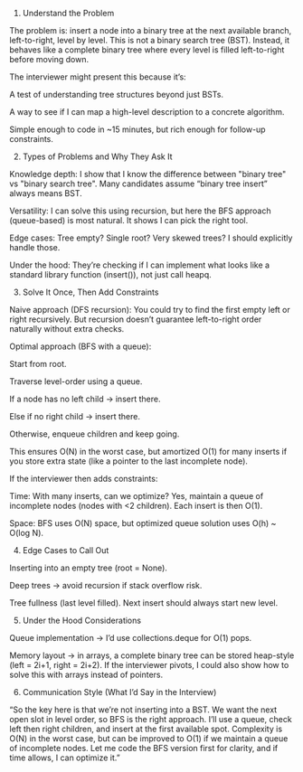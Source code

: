 1. Understand the Problem

The problem is: insert a node into a binary tree at the next available branch, left-to-right, level by level.
This is not a binary search tree (BST). Instead, it behaves like a complete binary tree where every level is filled left-to-right before moving down.

The interviewer might present this because it’s:

A test of understanding tree structures beyond just BSTs.

A way to see if I can map a high-level description to a concrete algorithm.

Simple enough to code in ~15 minutes, but rich enough for follow-up constraints.

2. Types of Problems and Why They Ask It

Knowledge depth: I show that I know the difference between "binary tree" vs "binary search tree". Many candidates assume “binary tree insert” always means BST.

Versatility: I can solve this using recursion, but here the BFS approach (queue-based) is most natural. It shows I can pick the right tool.

Edge cases: Tree empty? Single root? Very skewed trees? I should explicitly handle those.

Under the hood: They’re checking if I can implement what looks like a standard library function (insert()), not just call heapq.

3. Solve It Once, Then Add Constraints

Naive approach (DFS recursion): You could try to find the first empty left or right recursively. But recursion doesn’t guarantee left-to-right order naturally without extra checks.

Optimal approach (BFS with a queue):

Start from root.

Traverse level-order using a queue.

If a node has no left child → insert there.

Else if no right child → insert there.

Otherwise, enqueue children and keep going.

This ensures O(N) in the worst case, but amortized O(1) for many inserts if you store extra state (like a pointer to the last incomplete node).

If the interviewer then adds constraints:

Time: With many inserts, can we optimize? Yes, maintain a queue of incomplete nodes (nodes with <2 children). Each insert is then O(1).

Space: BFS uses O(N) space, but optimized queue solution uses O(h) ~ O(log N).

4. Edge Cases to Call Out

Inserting into an empty tree (root = None).

Deep trees → avoid recursion if stack overflow risk.

Tree fullness (last level filled). Next insert should always start new level.

5. Under the Hood Considerations

Queue implementation → I’d use collections.deque for O(1) pops.

Memory layout → in arrays, a complete binary tree can be stored heap-style (left = 2i+1, right = 2i+2). If the interviewer pivots, I could also show how to solve this with arrays instead of pointers.

6. Communication Style (What I’d Say in the Interview)

“So the key here is that we’re not inserting into a BST. We want the next open slot in level order, so BFS is the right approach. I’ll use a queue, check left then right children, and insert at the first available spot. Complexity is O(N) in the worst case, but can be improved to O(1) if we maintain a queue of incomplete nodes. Let me code the BFS version first for clarity, and if time allows, I can optimize it.”